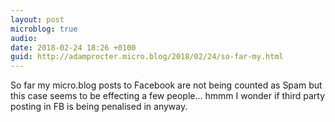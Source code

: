 ```yaml
---
layout: post
microblog: true
audio: 
date: 2018-02-24 18:26 +0100
guid: http://adamprocter.micro.blog/2018/02/24/so-far-my.html
---
```

So far my micro.blog posts to Facebook are not being counted as Spam but this case seems to be effecting a few people... hmmm I wonder if third party posting in FB is being penalised in anyway. 
